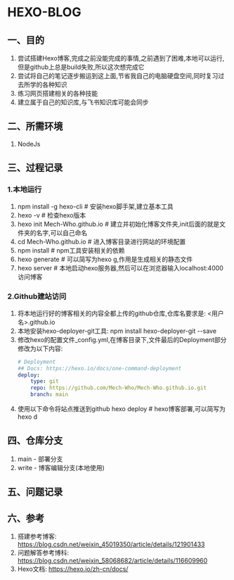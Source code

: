# HEXO-BLOG

## 一、目的

1. 尝试搭建Hexo博客,完成之前没能完成的事情,之前遇到了困难,本地可以运行,但是github上总是build失败,所以这次想完成它
2. 尝试将自己的笔记逐步搬运到这上面,节省我自己的电脑硬盘空间,同时复习过去所学的各种知识
3. 练习网页搭建相关的各种技能
4. 建立属于自己的知识库,与飞书知识库可能会同步

## 二、所需环境

1. NodeJs

## 三、过程记录

### 1.本地运行

1. npm install -g hexo-cli # 安装hexo脚手架,建立基本工具
2. hexo -v # 检查hexo版本
3. hexo init Mech-Who.github.io # 建立并初始化博客文件夹,init后面的就是文件夹的名字,可以自己命名
4. cd Mech-Who.github.io # 进入博客目录进行网站的环境配置
5. npm install # npm工具安装相关的依赖
6. hexo generate # 可以简写为hexo g,作用是生成相关的静态文件
7. hexo server # 本地启动hexo服务器,然后可以在浏览器输入localhost:4000访问博客

### 2.Github建站访问

1. 将本地运行好的博客相关的内容全都上传的github仓库,仓库名要求是:
	<用户名>.github.io
2. 本地安装hexo-deployer-git工具:
	npm install hexo-deployer-git --save
3. 修改hexo的配置文件_config.yml,在博客目录下,文件最后的Deployment部分修改为以下内容:
	```yaml
	# Deployment
	## Docs: https://hexo.io/docs/one-command-deployment
	deploy:
  		type: git
  		repo: https://github.com/Mech-Who/Mech-Who.github.io.git
  		branch: main
	```
4. 使用以下命令将站点推送到github
	hexo deploy # hexo博客部署,可以简写为hexo d

## 四、仓库分支

1. main - 部署分支
2. write - 博客编辑分支(本地使用)

## 五、问题记录

## 六、参考

1. 搭建参考博客: https://blog.csdn.net/weixin_45019350/article/details/121901433
2. 问题解答参考博科: https://blog.csdn.net/weixin_58068682/article/details/116609960
3. Hexo文档: https://hexo.io/zh-cn/docs/